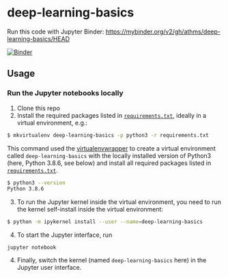 # deep-learning-basics

Run this code with Jupyter Binder:
https://mybinder.org/v2/gh/athms/deep-learning-basics/HEAD

[![Binder](https://mybinder.org/badge_logo.svg)](https://mybinder.org/v2/gh/athms/deep-learning-basics/HEAD)

## Usage

### Run the Jupyter notebooks locally

1. Clone this repo
2. Install the required packages listed in [`requirements.txt`](requirements.txt), ideally in a virtual environment, e.g.:

```bash
$ mkvirtualenv deep-learning-basics -p python3 -r requirements.txt
```

This command used the [virtualenvwrapper](https://virtualenvwrapper.readthedocs.io/en/latest/index.html) to create a virtual environment called `deep-learning-basics` with the locally installed version of Python3 (here, Python 3.8.6, see below) and install all required packages listed in [`requirements.txt`](requirements.txt).

```bash
$ python3 --version
Python 3.8.6
```

3. To run the Jupyter kernel inside the virtual environment, you need to run the kernel self-install inside the virtual environment:

```bash
$ python -m ipykernel install --user --name=deep-learning-basics
```

4. To start the Jupyter interface, run

```
jupyter notebook
```

4. Finally, switch the kernel (named `deep-learning-basics` here) in the Jupyter user interface.
